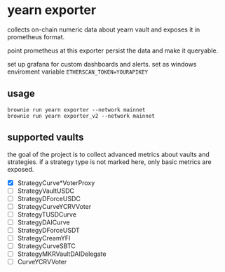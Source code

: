 # yearn exporter

collects on-chain numeric data about yearn vault and exposes it in prometheus format.

point prometheus at this exporter persist the data and make it queryable.

set up grafana for custom dashboards and alerts.
set as windows enviroment variable `ETHERSCAN_TOKEN=YOURAPIKEY`

## usage

```
brownie run yearn exporter --network mainnet
brownie run yearn exporter_v2 --network mainnet 
```

## supported vaults

the goal of the project is to collect advanced metrics about vaults and strategies.
if a strategy type is not marked here, only basic metrics are exposed.

- [x] StrategyCurve*VoterProxy
- [ ] StrategyVaultUSDC
- [ ] StrategyDForceUSDC
- [ ] StrategyCurveYCRVVoter
- [ ] StrategyTUSDCurve
- [ ] StrategyDAICurve
- [ ] StrategyDForceUSDT
- [ ] StrategyCreamYFI
- [ ] StrategyCurveSBTC
- [ ] StrategyMKRVaultDAIDelegate
- [ ] CurveYCRVVoter

